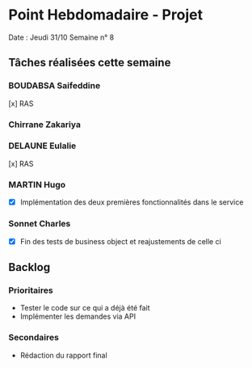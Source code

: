 # Point Hebdomadaire - Projet

Date : Jeudi 31/10
Semaine n° 8

## Tâches réalisées cette semaine


### BOUDABSA Saifeddine
[x] RAS
### Chirrane Zakariya
### DELAUNE Eulalie
[x] RAS
### MARTIN Hugo
- [x] Implémentation des deux premières fonctionnalités dans le service
### Sonnet Charles
- [x] Fin des tests de business object et reajustements de celle ci
## Backlog

### Prioritaires

- Tester le code sur ce qui a déjà été fait
- Implémenter les demandes via API

### Secondaires

- Rédaction du rapport final

